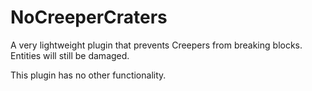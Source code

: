 # NoCreeperCraters
A very lightweight plugin that prevents Creepers from breaking blocks. Entities will still be damaged.

This plugin has no other functionality.
